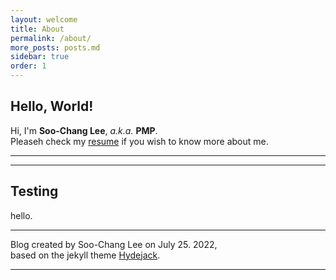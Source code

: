 ```yaml
---
layout: welcome
title: About
permalink: /about/
more_posts: posts.md
sidebar: true
order: 1
---
```


## Hello, World!

Hi, I'm **Soo-Chang Lee**, *a.k.a.* **PMP**.<br>
Pleaseh check my [resume] if you wish to know more about me.

***

<!--posts_list-->

***

## Testing
hello.

***

Blog created by Soo-Chang Lee on July 25. 2022, <br>
based on the jekyll theme [Hydejack].

***

<!--author-->

<!-- Links -->
[resume]: /resume/
[Hydejack]: https://hydejack.com
